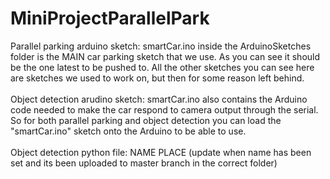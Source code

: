 # MiniProjectParallelPark

Parallel parking arduino sketch:
smartCar.ino inside the ArduinoSketches folder is the MAIN car parking sketch that we use. As you can see it should be the one latest to be pushed to. All the other sketches you can see here are sketches we used to work on, but then for some reason left behind.
<br>
<br>
Object detection arudino sketch:
smartCar.ino also contains the Arduino code needed to make the car respond to camera output through the serial. So for both parallel parking and object detection you can load the "smartCar.ino" sketch onto the Arduino to be able to use.
<br>
<br>
Object detection python file:
NAME PLACE
(update when name has been set and its been uploaded to master branch in the correct folder)

